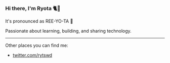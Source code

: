 ### Hi there, I'm Ryota 🐈👋

It's pronounced as REE-YO-TA 👻

Passionate about learning, building, and sharing technology.

---

Other places you can find me:

- [twitter.com/rytswd](twitter.com/rytswd)
